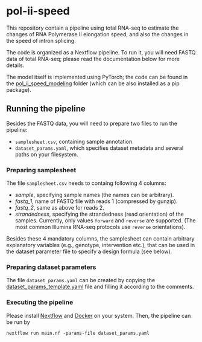 # pol-ii-speed
This repository contain a pipeline using total RNA-seq to estimate the changes of RNA Polymerase II
elongation speed, and also the changes in the speed of intron splicing.

The code is organized as a Nextflow pipeline. To run it, you will need FASTQ
data of total RNA-seq; please read the documentation below for more details.

The model itself is implemented using PyTorch; the code can be found in the [pol_ii_speed_modeling](pol_ii_speed_modeling) folder 
(which can be also installed as a pip package).

## Running the pipeline
Besides the FASTQ data, you will need to prepare two files to run the pipeline:
 * ```samplesheet.csv```, containing sample annotation.
 * ```dataset_params.yaml```, which specifies dataset metadata and several paths on your filesystem.

### Preparing samplesheet

The file ```samplesheet.csv``` needs to containg following 4 columns: 
 * *sample*, specifying sample names (the names can be arbitrary).
 * *fastq_1*, name of FASTQ file with reads 1 (compressed by gunzip).
* *fastq_2*, same as above for reads 2.
* *strandedness*, specifying the strandedness (read orientation) of the samples. Currently, only values ```forward``` and ```reverse``` are supported.
  (The most common Illumina RNA-seq protocols use ```reverse``` orientations).

Besides these 4 mandatory columns, the samplesheet can contain arbitrary explanatory variables (e.g., genotype, intervention etc.), that can
be used in the dataset parameter file to specify a design formula (see below).

### Preparing dataset parameters

The file ```dataset_params.yaml``` can be created by copying the [dataset_params_template.yaml](dataset_params_template.yaml) file
and filling it according to the comments.

### Executing the pipeline

Please install [Nextflow](https://www.nextflow.io/) and [Docker](https://www.docker.com/) on your system.
Then, the pipeline can be run by
```commandline
nextflow run main.nf -params-file dataset_params.yaml
```